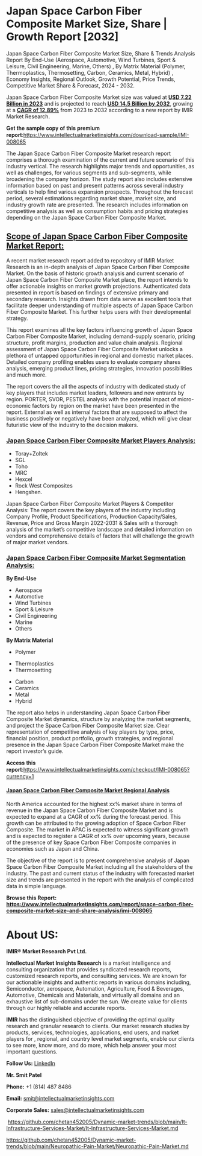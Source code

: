 <h1><span data-teams="true">Japan&nbsp;</span>Space Carbon Fiber Composite&nbsp;<span data-teams="true">Market Size, Share | Growth Report [2032]<br /></span></h1>
<p>Japan Space Carbon Fiber Composite Market Size, Share &amp; Trends Analysis Report By End-Use (Aerospace, Automotive, Wind Turbines, Sport &amp; Leisure, Civil Engineering, Marine, Others) , By Matrix Material (Polymer, Thermoplastics, Thermosetting, Carbon, Ceramics, Metal, Hybrid) , Economy Insights, Regional Outlook, Growth Potential, Price Trends, Competitive Market Share &amp; Forecast, 2024 - 2032.</p>
<p>Japan Space Carbon Fiber Composite Market size was valued at&nbsp;<strong><u>USD 7.22 Billion in 2023</u></strong>&nbsp;and is projected to reach&nbsp;<strong><u>USD 14.5 Billion by 2032</u></strong>, growing at a&nbsp;<strong><u>CAGR of 12.89%</u></strong>&nbsp;from 2023 to 2032 according to a new report by IMIR Market Research.</p>
<p>𝐆𝐞𝐭 𝐭𝐡𝐞 𝐬𝐚𝐦𝐩𝐥𝐞 𝐜𝐨𝐩𝐲 𝐨𝐟 𝐭𝐡𝐢𝐬 𝐩𝐫𝐞𝐦𝐢𝐮𝐦 𝐫𝐞𝐩𝐨𝐫𝐭:<a href="https://www.intellectualmarketinsights.com/download-sample/IMI-008065">https://www.intellectualmarketinsights.com/download-sample/IMI-008065</a>&nbsp;&nbsp;</p>
<p>The Japan Space Carbon Fiber Composite Market research report comprises a thorough examination of the current and future scenario of this industry vertical. The research highlights major trends and opportunities, as well as challenges, for various segments and sub-segments, while broadening the company horizon. The study report also includes extensive information based on past and present patterns across several industry verticals to help find various expansion prospects. Throughout the forecast period, several estimations regarding market share, market size, and industry growth rate are presented. The research includes information on competitive analysis as well as consumption habits and pricing strategies depending on the Japan Space Carbon Fiber Composite Market.</p>
<h2><u>Scope of Japan Space Carbon Fiber Composite Market Report:</u></h2>
<p>A recent market research report added to repository of IMIR Market Research is an in-depth analysis of Japan Space Carbon Fiber Composite Market. On the basis of historic growth analysis and current scenario of Japan Space Carbon Fiber Composite Market place, the report intends to offer actionable insights on market growth projections. Authenticated data presented in report is based on findings of extensive primary and secondary research. Insights drawn from data serve as excellent tools that facilitate deeper understanding of multiple aspects of Japan Space Carbon Fiber Composite Market. This further helps users with their developmental strategy.</p>
<p>This report examines all the key factors influencing growth of Japan Space Carbon Fiber Composite Market, including demand-supply scenario, pricing structure, profit margins, production and value chain analysis. Regional assessment of Japan Space Carbon Fiber Composite Market unlocks a plethora of untapped opportunities in regional and domestic market places. Detailed company profiling enables users to evaluate company shares analysis, emerging product lines, pricing strategies, innovation possibilities and much more.</p>
<p>The report covers the all the aspects of industry with dedicated study of key players that includes market leaders, followers and new entrants by region. PORTER, SVOR, PESTEL analysis with the potential impact of micro-economic factors by region on the market have been presented in the report. External as well as internal factors that are supposed to affect the business positively or negatively have been analyzed, which will give clear futuristic view of the industry to the decision makers.</p>
<h3><strong><u>Japan Space Carbon Fiber Composite Market Players Analysis:</u></strong></h3>
<ul>
<li>Toray+Zoltek</li>
<li>SGL</li>
<li>Toho</li>
<li>MRC</li>
<li>Hexcel</li>
<li>Rock West Composites</li>
<li>Hengshen.</li>
</ul>
<p>Japan Space Carbon Fiber Composite Market Players &amp; Competitor Analysis: The report covers the key players of the industry including Company Profile, Product Specifications, Production Capacity/Sales, Revenue, Price and Gross Margin 2022-2031 &amp; Sales with a thorough analysis of the market&rsquo;s competitive landscape and detailed information on vendors and comprehensive details of factors that will challenge the growth of major market vendors.</p>
<h3><strong><u>Japan Space Carbon Fiber Composite Market Segmentation Analysis:</u></strong></h3>
<p><strong>By End-Use</strong></p>
<ul>
<li>Aerospace</li>
<li>Automotive</li>
<li>Wind Turbines</li>
<li>Sport &amp; Leisure</li>
<li>Civil Engineering</li>
<li>Marine</li>
<li>Others</li>
</ul>
<p><strong>By Matrix Material</strong></p>
<ul>
<li>Polymer</li>
</ul>
<ul>
<li>Thermoplastics</li>
<li>Thermosetting</li>
</ul>
<ul>
<li>Carbon</li>
<li>Ceramics</li>
<li>Metal</li>
<li>Hybrid</li>
</ul>
<p>The report also helps in understanding Japan Space Carbon Fiber Composite Market dynamics, structure by analyzing the market segments, and project the Space Carbon Fiber Composite&nbsp;Market size. Clear representation of competitive analysis of key players by type, price, financial position, product portfolio, growth strategies, and regional presence in the Japan Space Carbon Fiber Composite Market make the report investor&rsquo;s guide.</p>
<p>𝐀𝐜𝐜𝐞𝐬𝐬 𝐭𝐡𝐢𝐬 𝐫𝐞𝐩𝐨𝐫𝐭:<a href="https://www.intellectualmarketinsights.com/checkout/IMI-008065?currency=1">https://www.intellectualmarketinsights.com/checkout/IMI-008065?currency=1</a>&nbsp;</p>
<h4><strong><u> Japan Space Carbon Fiber Composite Market Regional Analysis</u></strong></h4>
<p>North America accounted for the highest xx% market share in terms of revenue in the Japan Space Carbon Fiber Composite Market and is expected to expand at a CAGR of xx% during the forecast period. This growth can be attributed to the growing adoption of Space Carbon Fiber Composite. The market in APAC is expected to witness significant growth and is expected to register a CAGR of xx% over upcoming years, because of the presence of key Space Carbon Fiber Composite companies in economies such as Japan and China.</p>
<p>The objective of the report is to present comprehensive analysis of Japan Space Carbon Fiber Composite Market including all the stakeholders of the industry. The past and current status of the industry with forecasted market size and trends are presented in the report with the analysis of complicated data in simple language.</p>
<p><strong>Browse this Report:&nbsp; <a href="https://www.intellectualmarketinsights.com/report/space-carbon-fiber-composite-market-size-and-share-analysis/imi-008065">https://www.intellectualmarketinsights.com/report/space-carbon-fiber-composite-market-size-and-share-analysis/imi-008065</a>&nbsp;</strong></p>
<h1>About US:</h1>
<p><strong>IMIR&reg; Market Research Pvt Ltd.</strong></p>
<p><strong>Intellectual Market Insights Research</strong> is a market intelligence and consulting organization that provides syndicated research reports, customized research reports, and consulting services. We are known for our actionable insights and authentic reports in various domains including, Semiconductor, aerospace, Automation, Agriculture, Food &amp; Beverages, Automotive, Chemicals and Materials, and virtually all domains and an exhaustive list of sub-domains under the sun. We create value for clients through our highly reliable and accurate reports.</p>
<p><strong>IMIR</strong> has the distinguished objective of providing the optimal quality research and granular research to clients. Our market research studies by products, services, technologies, applications, end users, and market players for , regional, and country level market segments, enable our clients to see more, know more, and do more, which help answer your most important questions.</p>
<p><strong>Follow Us:</strong> <a href="https://in.linkedin.com/company/imir-market-research">LinkedIn</a></p>
<p><strong>Mr. Smit Patel</strong></p>
<p><strong>Phone:</strong> +1 (814) 487 8486</p>
<p><strong>Email:</strong> <a href="mailto:smit@intellectualmarketinsights.com">smit@intellectualmarketinsights.com</a></p>
<p><strong>Corporate Sales:</strong> <a href="mailto:sales@intellectualmarketinsights.com">sales@intellectualmarketinsights.com</a></p>
<p>&nbsp;<a href="https://github.com/chetan452005/Dynamic-market-trends/blob/main/It-Infrastructure-Services-Market/It-Infrastructure-Services-Market.md">https://github.com/chetan452005/Dynamic-market-trends/blob/main/It-Infrastructure-Services-Market/It-Infrastructure-Services-Market.md</a>&nbsp;</p>
<p><a href="https://github.com/chetan452005/Dynamic-market-trends/blob/main/Neuropathic-Pain-Market/Neuropathic-Pain-Market.md">https://github.com/chetan452005/Dynamic-market-trends/blob/main/Neuropathic-Pain-Market/Neuropathic-Pain-Market.md</a>&nbsp;</p>
<p>&nbsp;</p>
